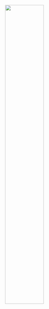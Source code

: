 [<img src="https://i.ytimg.com/vi/m_qE0tDzJ1s/maxresdefault.jpg" width="50%">](https://youtu.be/m_qE0tDzJ1s?si=volXVPeq72AoGV7Y)
